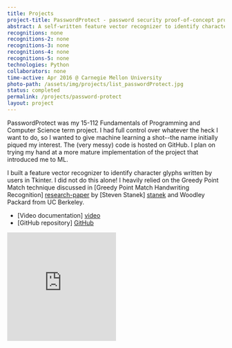 ```yaml
---
title: Projects
project-title: PasswordProtect - password security proof-of-concept program
abstract: A self-written feature vector recognizer to identify character glyphs drawn by users in Tkinter. Glyph-recognition algorithm based on the Greedy Point Match technique developed by Steven Stanek and Woodley Packard of UC Berkeley.
recognitions: none
recognitions-2: none
recognitions-3: none
recognitions-4: none
recognitions-5: none
technologies: Python
collaborators: none
time-active: Apr 2016 @ Carnegie Mellon University
photo-path: /assets/img/projects/list_passwordProtect.jpg
status: completed
permalink: /projects/password-protect
layout: project
---
```


PasswordProtect was my 15-112 Fundamentals of Programming and Computer Science term project. I had full control over whatever the heck I want to do, so I wanted to give machine learning a shot--the name initially piqued my interest. The (very messy) code is hosted on GitHub. I plan on trying my hand at a more mature implementation of the project that introduced me to ML.

I built a feature vector recognizer to identify character glyphs written by users in Tkinter. I did not do this alone! I heavily relied on the Greedy Point Match technique discussed in [Greedy Point Match Handwriting Recognition] [research-paper] by [Steven Stanek] [stanek] and Woodley Packard from UC Berkeley. 

* <i class="fab fa-youtube" aria-hidden="true"></i> [Video documentation] [video]
* <i class="fab fa-github" aria-hidden="true"></i> [GitHub repository] [GitHub]

[research-paper]: https://people.eecs.berkeley.edu/~fateman/msw/GreedyPointMatchWriteup.pdf
[stanek]: http://www.stevenstanek.com
[GitHub]: https://github.com/jasonbak/15112project
[video]: https://www.youtube.com/watch?v=bNkPA50DM9E

<div style="width:100%;height:0;padding-bottom:100%;position:relative;"><iframe src="https://giphy.com/embed/26zz7zWXDYDaf31M4" width="50%" height="50%" style="position:absolute" frameBorder="0" class="giphy-embed" allowFullScreen></iframe></div><p><a href="https://giphy.com/gifs/26zz7zWXDYDaf31M4"></a></p>
